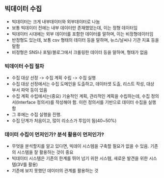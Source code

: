 ## 빅데이터 수집
- 빅데이터는 크게 내부데이터와 외부데이터로 나눔
- 보통 빅데이터 전에는 내부 데이터만 존재했었는데, 이는 정형 데이터임
- 빅데이터 시대에는 외부 데이터를 포함한 데이터를 말하며, 이는 비정형데이터임
- 반정형도 있는데, 보통 csv 형태의 데이터 등을 말하며, 뉴스/날씨나 기관 지표 등을 말함
- 비정형은 SNS나 포털/블로그에서 크롤링한 데이터 등을 말하며, 형태가 없음

### 빅데이터 수집 절차
- 수집 대상 선정 -> 수집 계획 수립 -> 수집 실행
- 수집 대상 선정에서는 수집 도메인을 도출하고, 데이터셋 도출, 리스트 작성, 대상 부서 파악 등이 있음
- 수집 계획 수립에서는(중요) 기술적인 계획, 관리적인 계획을 수립하는데, 수집 정의서(Interface 정의서)를 작성해야 함. 이런 정의서를 기반으로 데이터 수집을 실행함
- 그 후에는 수집 실행을 진행. 
- 수집 단계가 처음이고, 많이 리소스가 투입이 됨(40~50%)

### 데이터 수집이 먼저인가? 분석 활용이 먼저인가?
- 무엇을 분석할지를 알고 있다면, 빅데이 시스템을 구축할 필요가 없을 수 있음. 기존의 시스템을 잘 활용하는 것이 중요
- 빅데이터 시스템은 기존의 한계를 뛰어 넘기 위한 시스템, 새로운 발견을 위한 시스템(3V를 활용)
- 기존에 보지 못했던 데이터의 관계를 활용하는 것